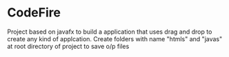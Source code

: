 # CodeFire
Project based on javafx to build a application that uses drag and drop to create any kind of applcation.
Create folders with name "htmls" and "javas" at root directory of project to save o/p files 
